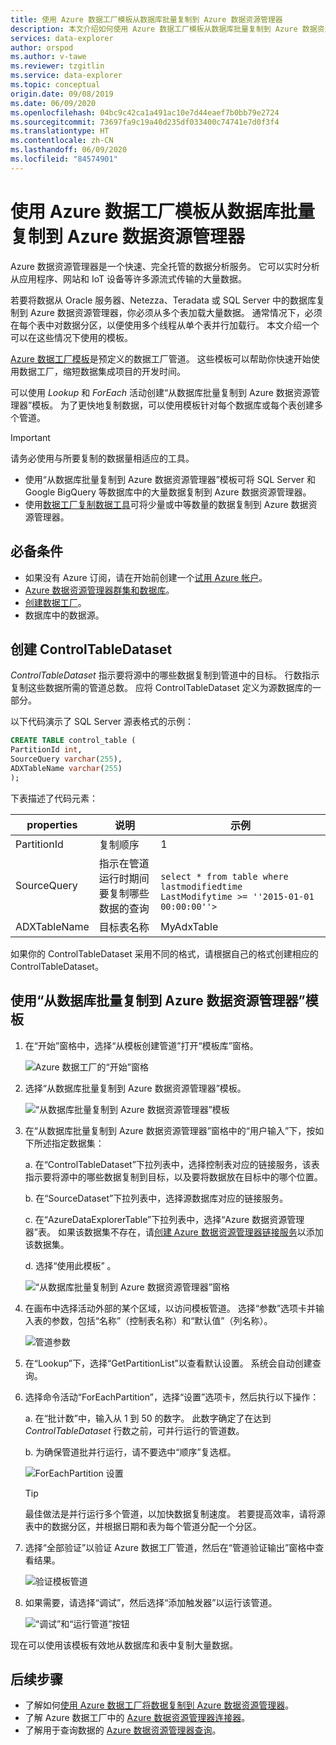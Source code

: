 ```yaml
---
title: 使用 Azure 数据工厂模板从数据库批量复制到 Azure 数据资源管理器
description: 本文介绍如何使用 Azure 数据工厂模板从数据库批量复制到 Azure 数据资源管理器
services: data-explorer
author: orspod
ms.author: v-tawe
ms.reviewer: tzgitlin
ms.service: data-explorer
ms.topic: conceptual
origin.date: 09/08/2019
ms.date: 06/09/2020
ms.openlocfilehash: 04bc9c42ca1a491ac10e7d44eaef7b0bb79e2724
ms.sourcegitcommit: 73697fa9c19a40d235df033400c74741e7d0f3f4
ms.translationtype: HT
ms.contentlocale: zh-CN
ms.lasthandoff: 06/09/2020
ms.locfileid: "84574901"
---
```

# <a name="copy-in-bulk-from-a-database-to-azure-data-explorer-by-using-the-azure-data-factory-template"></a>使用 Azure 数据工厂模板从数据库批量复制到 Azure 数据资源管理器 

Azure 数据资源管理器是一个快速、完全托管的数据分析服务。 它可以实时分析从应用程序、网站和 IoT 设备等许多源流式传输的大量数据。 

若要将数据从 Oracle 服务器、Netezza、Teradata 或 SQL Server 中的数据库复制到 Azure 数据资源管理器，你必须从多个表加载大量数据。 通常情况下，必须在每个表中对数据分区，以便使用多个线程从单个表并行加载行。 本文介绍一个可以在这些情况下使用的模板。

[Azure 数据工厂模板](/data-factory/solution-templates-introduction)是预定义的数据工厂管道。 这些模板可以帮助你快速开始使用数据工厂，缩短数据集成项目的开发时间。 

可以使用 *Lookup* 和 *ForEach* 活动创建“从数据库批量复制到 Azure 数据资源管理器”模板。 为了更快地复制数据，可以使用模板针对每个数据库或每个表创建多个管道。 

> [!IMPORTANT]
> 请务必使用与所要复制的数据量相适应的工具。
> * 使用“从数据库批量复制到 Azure 数据资源管理器”模板可将 SQL Server 和 Google BigQuery 等数据库中的大量数据复制到 Azure 数据资源管理器。  
> * 使用[数据工厂复制数据工具](data-factory-load-data.md)可将少量或中等数量的数据复制到 Azure 数据资源管理器。 

## <a name="prerequisites"></a>必备条件

* 如果没有 Azure 订阅，请在开始前创建一个[试用 Azure 帐户](https://www.azure.cn/pricing/1rmb-trial/)。
* [Azure 数据资源管理器群集和数据库](create-cluster-database-portal.md)。
* [创建数据工厂](data-factory-load-data.md#create-a-data-factory)。
* 数据库中的数据源。

## <a name="create-controltabledataset"></a>创建 ControlTableDataset

*ControlTableDataset* 指示要将源中的哪些数据复制到管道中的目标。 行数指示复制这些数据所需的管道总数。 应将 ControlTableDataset 定义为源数据库的一部分。

以下代码演示了 SQL Server 源表格式的示例：
    
```sql   
CREATE TABLE control_table (
PartitionId int,
SourceQuery varchar(255),
ADXTableName varchar(255)
);
```

下表描述了代码元素：

|properties  |说明  | 示例
|---------|---------| ---------|
|PartitionId   |  复制顺序 | 1  |  
|SourceQuery   |  指示在管道运行时期间要复制哪些数据的查询 | <br>`select * from table where lastmodifiedtime  LastModifytime >= ''2015-01-01 00:00:00''>` </br>    
|ADXTableName  |  目标表名称 | MyAdxTable       |  

如果你的 ControlTableDataset 采用不同的格式，请根据自己的格式创建相应的 ControlTableDataset。

## <a name="use-the-bulk-copy-from-database-to-azure-data-explorer-template"></a>使用“从数据库批量复制到 Azure 数据资源管理器”模板

1. 在“开始”窗格中，选择“从模板创建管道”打开“模板库”窗格。   

    ![Azure 数据工厂的“开始”窗格](media/data-factory-template/adf-get-started.png)

1. 选择“从数据库批量复制到 Azure 数据资源管理器”模板。 
 
    ![“从数据库批量复制到 Azure 数据资源管理器”模板](media/data-factory-template/pipeline-from-template.png)

1.  在“从数据库批量复制到 Azure 数据资源管理器”窗格中的“用户输入”下，按如下所述指定数据集：   

    a. 在“ControlTableDataset”下拉列表中，选择控制表对应的链接服务，该表指示要将源中的哪些数据复制到目标，以及要将数据放在目标中的哪个位置。  

    b. 在“SourceDataset”下拉列表中，选择源数据库对应的链接服务。  

    c. 在“AzureDataExplorerTable”下拉列表中，选择“Azure 数据资源管理器”表。  如果该数据集不存在，请[创建 Azure 数据资源管理器链接服务](data-factory-load-data.md#create-the-azure-data-explorer-linked-service)以添加该数据集。

    d. 选择“使用此模板”  。

    ![“从数据库批量复制到 Azure 数据资源管理器”窗格](media/data-factory-template/configure-bulk-copy-adx-template.png)

1. 在画布中选择活动外部的某个区域，以访问模板管道。 选择“参数”选项卡并输入表的参数，包括“名称”（控制表名称）和“默认值”（列名称）。   

    ![管道参数](media/data-factory-template/pipeline-parameters.png)

1.  在“Lookup”下，选择“GetPartitionList”以查看默认设置。   系统会自动创建查询。
1.  选择命令活动“ForEachPartition”，选择“设置”选项卡，然后执行以下操作：  

    a. 在“批计数”中，输入从 1 到 50 的数字。  此数字确定了在达到 *ControlTableDataset* 行数之前，可并行运行的管道数。 

    b. 为确保管道批并行运行，请不要选中“顺序”复选框。  

    ![ForEachPartition 设置](media/data-factory-template/foreach-partition-settings.png)

    > [!TIP]
    > 最佳做法是并行运行多个管道，以加快数据复制速度。 若要提高效率，请将源表中的数据分区，并根据日期和表为每个管道分配一个分区。

1. 选择“全部验证”以验证 Azure 数据工厂管道，然后在“管道验证输出”窗格中查看结果。  

    ![验证模板管道](media/data-factory-template/validate-template-pipelines.png)

1. 如果需要，请选择“调试”，然后选择“添加触发器”以运行该管道。  

    ![“调试”和“运行管道”按钮](media/data-factory-template/trigger-run-of-pipeline.png)    

现在可以使用该模板有效地从数据库和表中复制大量数据。

## <a name="next-steps"></a>后续步骤

* 了解如何[使用 Azure 数据工厂将数据复制到 Azure 数据资源管理器](data-factory-load-data.md)。
* 了解 Azure 数据工厂中的 [Azure 数据资源管理器连接器](/data-factory/connector-azure-data-explorer)。
* 了解用于查询数据的 [Azure 数据资源管理器查询](web-query-data.md)。






